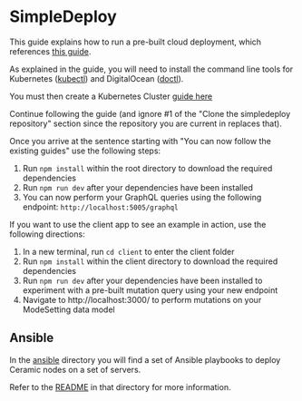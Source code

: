 # SimpleDeploy

This guide explains how to run a pre-built cloud deployment, which references [this guide](https://composedb.js.org/docs/0.4.x/guides/composedb-server/running-in-the-cloud).

As explained in the guide, you will need to install the command line tools for Kubernetes ([kubectl](https://kubernetes.io/docs/tasks/tools/)) and DigitalOcean ([doctl](https://docs.digitalocean.com/reference/doctl/how-to/install/)).

You must then create a Kubernetes Cluster [guide here](https://docs.digitalocean.com/products/kubernetes/how-to/create-clusters/)

Continue following the guide (and ignore #1 of the "Clone the simpledeploy repository" section since the repository you are current in replaces that).

Once you arrive at the sentence starting with "You can now follow the existing guides" use the following steps:

1. Run `npm install` within the root directory to download the required dependencies
2. Run `npm run dev` after your dependencies have been installed
3. You can now perform your GraphQL queries using the following endpoint: `http://localhost:5005/graphql`

If you want to use the client app to see an example in action, use the following directions:
1. In a new terminal, run `cd client` to enter the client folder
2. Run `npm install` within the client directory to download the required dependencies
3. Run `npm run dev` after your dependencies have been installed to experiment with a pre-built mutation query using your new endpoint
4. Navigate to http://localhost:3000/ to perform mutations on your ModeSetting data model

## Ansible

In the [ansible](ansible) directory you will find a set of Ansible playbooks to deploy Ceramic nodes on a set of servers.

Refer to the [README](ansible/README.md) in that directory for more information.
